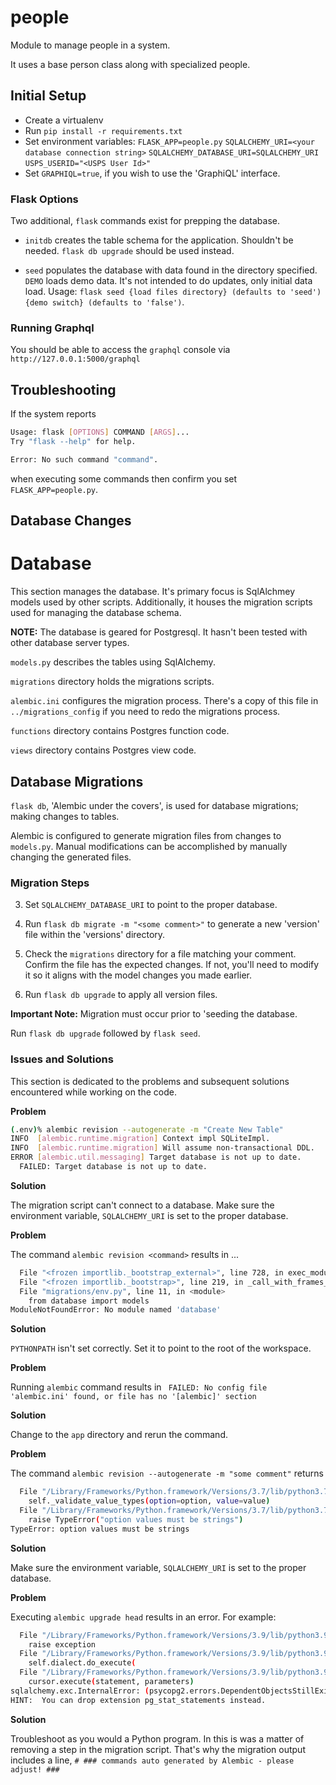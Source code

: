 # people

Module to manage people in a system.

It uses a base person class along with specialized people.

## Initial Setup

-   Create a virtualenv
-   Run `pip install -r requirements.txt`
-   Set environment variables:
        `FLASK_APP=people.py`
        `SQLALCHEMY_URI=<your database connection string>`
        `SQLALCHEMY_DATABASE_URI=SQLALCHEMY_URI`
        `USPS_USERID="<USPS User Id>"`
-   Set `GRAPHIQL=true`, if you wish to use the 'GraphiQL' interface.

### Flask Options

Two additional, `flask` commands exist for prepping the database.

-   `initdb` creates the table schema for the application. Shouldn't be needed. `flask db upgrade` should be used instead.

-   `seed` populates the database with data found in the directory specified. `DEMO` loads demo data. It's not intended to do updates, only initial data load.
    Usage: `flask seed {load files directory} (defaults to 'seed') {demo switch} (defaults to 'false')`.

### Running Graphql

You should be able to access the `graphql` console via `http://127.0.0.1:5000/graphql`


## Troubleshooting

If the system reports

```bash
Usage: flask [OPTIONS] COMMAND [ARGS]...
Try "flask --help" for help.

Error: No such command "command".
```

when executing some commands then confirm you set `FLASK_APP=people.py`.

## Database Changes

# Database

This section manages the database. It's primary focus is SqlAlchmey models used by other scripts. Additionally, it houses the migration scripts used for managing the database schema. 

**NOTE:** The database is geared for Postgresql. It hasn't been tested with other database server types.


`models.py` describes the tables using SqlAlchemy.

`migrations` directory holds the migrations scripts.

`alembic.ini` configures the migration process. There's a copy of this file in `../migrations_config` if you need to redo the migrations process.

`functions` directory contains Postgres function code.

`views` directory contains Postgres view code.

## Database Migrations

`flask db`, 'Alembic under the covers', is used for database migrations; making changes to tables.

Alembic is configured to generate migration files from changes to `models.py`. Manual modifications can be accomplished by manually changing the generated files.

### Migration Steps

3. Set `SQLALCHEMY_DATABASE_URI` to point to the proper database.

4. Run `flask db migrate -m "<some comment>"` to generate a new 'version' file within the 'versions' directory.

5. Check the `migrations` directory for a file matching your comment. Confirm the file has the expected changes. If not, you'll need to modify it so it aligns with the model changes you made earlier. 

6. Run `flask db upgrade` to apply all version files.

**Important Note:** Migration must occur prior to 'seeding the database.

Run `flask db upgrade` followed by `flask seed`.


### Issues and Solutions

This section is dedicated to the problems and subsequent solutions encountered while working on the code.

**Problem**

```bash
(.env)% alembic revision --autogenerate -m "Create New Table"
INFO  [alembic.runtime.migration] Context impl SQLiteImpl.
INFO  [alembic.runtime.migration] Will assume non-transactional DDL.
ERROR [alembic.util.messaging] Target database is not up to date.
  FAILED: Target database is not up to date.
```

**Solution**

The migration script can't connect to a database. Make sure the environment variable, `SQLALCHEMY_URI` is set to the proper database.

**Problem**

The command `alembic revision <command>` results in ...

```bash
  File "<frozen importlib._bootstrap_external>", line 728, in exec_module
  File "<frozen importlib._bootstrap>", line 219, in _call_with_frames_removed
  File "migrations/env.py", line 11, in <module>
    from database import models
ModuleNotFoundError: No module named 'database'
```

**Solution**

`PYTHONPATH` isn't set correctly. Set it to point to the root of the workspace.

**Problem**

Running `alembic` command results in ` FAILED: No config file 'alembic.ini' found, or file has no '[alembic]' section`

**Solution**

Change to the `app` directory and rerun the command.

**Problem**

The command `alembic revision --autogenerate -m "some comment"` returns

```bash
  File "/Library/Frameworks/Python.framework/Versions/3.7/lib/python3.7/configparser.py", line 1197, in set
    self._validate_value_types(option=option, value=value)
  File "/Library/Frameworks/Python.framework/Versions/3.7/lib/python3.7/configparser.py", line 1182, in _validate_value_types
    raise TypeError("option values must be strings")
TypeError: option values must be strings
```

**Solution**

Make sure the environment variable, `SQLALCHEMY_URI` is set to the proper database.

**Problem**

Executing `alembic upgrade head` results in an error. For example:

``` bash 
  File "/Library/Frameworks/Python.framework/Versions/3.9/lib/python3.9/site-packages/sqlalchemy/util/compat.py", line 207, in raise_
    raise exception
  File "/Library/Frameworks/Python.framework/Versions/3.9/lib/python3.9/site-packages/sqlalchemy/engine/base.py", line 1771, in _execute_context
    self.dialect.do_execute(
  File "/Library/Frameworks/Python.framework/Versions/3.9/lib/python3.9/site-packages/sqlalchemy/engine/default.py", line 717, in do_execute
    cursor.execute(statement, parameters)
sqlalchemy.exc.InternalError: (psycopg2.errors.DependentObjectsStillExist) cannot drop view pg_stat_statements because extension pg_stat_statements requires it
HINT:  You can drop extension pg_stat_statements instead.
```

**Solution**

Troubleshoot as you would a Python program. In this is was a matter of removing a step in the migration script. That's why the migration output includes a line, `# ### commands auto generated by Alembic - please adjust! ###`
